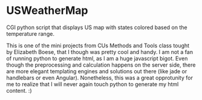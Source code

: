 # USWeatherMap
CGI python script that displays US map with  states colored based on the temperature range.

This is one of the mini projects from CUs Methods and Tools class tought by Elizabeth Boese, that I though was pretty cool and handy.
I am not a fan of running python to generate html, as I am a huge javascript bigot. Even though the preprocessing and calculation happens on the server side, there are more elegant templating engines and solutions out there (like jade or handlebars or even Angular).
Nonetheless, this was a great opprotunity for me to realize that I will never again touch python to generate my html content. :)

